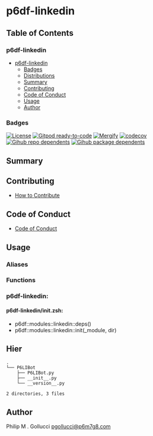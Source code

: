 # p6df-linkedin

## Table of Contents


### p6df-linkedin
- [p6df-linkedin](#p6df-linkedin)
  - [Badges](#badges)
  - [Distributions](#distributions)
  - [Summary](#summary)
  - [Contributing](#contributing)
  - [Code of Conduct](#code-of-conduct)
  - [Usage](#usage)
  - [Author](#author)

### Badges

[![License](https://img.shields.io/badge/License-Apache%202.0-yellowgreen.svg)](https://opensource.org/licenses/Apache-2.0)
[![Gitpod ready-to-code](https://img.shields.io/badge/Gitpod-ready--to--code-blue?logo=gitpod)](https://gitpod.io/#https://github.com/p6m7g8/p6df-linkedin)
[![Mergify](https://img.shields.io/endpoint.svg?url=https://gh.mergify.io/badges/p6m7g8/p6df-linkedin/&style=flat)](https://mergify.io)
[![codecov](https://codecov.io/gh/p6m7g8/p6df-linkedin/branch/master/graph/badge.svg?token=14Yj1fZbew)](https://codecov.io/gh/p6m7g8/p6df-linkedin)
[![Gihub repo dependents](https://badgen.net/github/dependents-repo/p6m7g8/p6df-linkedin)](https://github.com/p6m7g8/p6df-linkedin/network/dependents?dependent_type=REPOSITORY)
[![Gihub package dependents](https://badgen.net/github/dependents-pkg/p6m7g8/p6df-linkedin)](https://github.com/p6m7g8/p6df-linkedin/network/dependents?dependent_type=PACKAGE)

## Summary

## Contributing

- [How to Contribute](CONTRIBUTING.md)

## Code of Conduct

- [Code of Conduct](https://github.com/p6m7g8/.github/blob/master/CODE_OF_CONDUCT.md)

## Usage


### Aliases


### Functions

### p6df-linkedin:

#### p6df-linkedin/init.zsh:

- p6df::modules::linkedin::deps()
- p6df::modules::linkedin::init(_module, dir)



## Hier
```text
.
└── P6LIBot
    ├── P6LIBot.py
    ├── __init__.py
    └── __version__.py

2 directories, 3 files
```
## Author

Philip M . Gollucci <pgollucci@p6m7g8.com>
